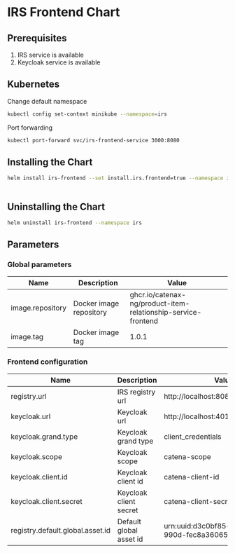 # IRS Frontend Chart

## Prerequisites

1. IRS service is available
2. Keycloak service is available

## Kubernetes

Change default namespace

```bash
kubectl config set-context minikube --namespace=irs
```

Port forwarding

```bash
kubectl port-forward svc/irs-frontend-service 3000:8080
```

## Installing the Chart

```bash
helm install irs-frontend --set install.irs.frontend=true --namespace irs --create-namespace .
        
```  

## Uninstalling the Chart

``` bash
helm uninstall irs-frontend --namespace irs
```

## Parameters

### Global parameters

| Name              | Description               | Value                                                         |
| ----------------- | ------------------------- | ------------------------------------------------------------- |
| image.repository  | Docker image repository   | ghcr.io/catenax-ng/product-item-relationship-service-frontend |
| image.tag         | Docker image tag          | 1.0.1                                                         |

### Frontend configuration

| Name                              | Description               | Value                                         |
| --------------------------------- | ------------------------- | --------------------------------------------- |
| registry.url                      | IRS registry url          | http://localhost:8080                         |
| keycloak.url                      | Keycloak url              | http://localhost:4011/connect/token           |
| keycloak.grand.type               | Keycloak grand type       | client_credentials                            |
| keycloak.scope                    | Keycloak scope            | catena-scope                                  |
| keycloak.client.id                | Keycloak client id        | catena-client-id                              |
| keycloak.client.secret            | Keycloak client secret    | catena-client-secret                          |
| registry.default.global.asset.id  | Default global asset id   | urn:uuid:d3c0bf85-d44f-47c5-990d-fec8a36065c6 |
